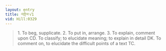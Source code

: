 ```yaml
---
layout: entry
title: འགྲེལ་√1
vid: Hill:0329
---
```

> 1\. To beg, supplicate\. 2\. To put in, arrange\. 3\. To explain, comment upon CD\. To classify; to elucidate meaning; to explain in detail DK\. To comment on, to elucidate the difficult points of a text TC\.


